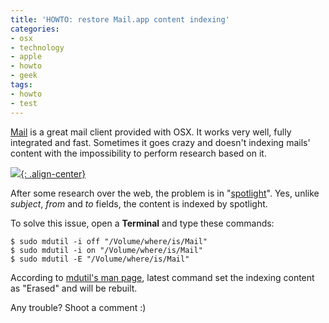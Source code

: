 ```yaml
---
title: 'HOWTO: restore Mail.app content indexing'
categories:
- osx
- technology
- apple
- howto
- geek
tags:
- howto
- test
---
```

[Mail](http://www.apple.com/macosx/what-is-macosx/mail-ical-address-book.html)
is a great mail client provided with OSX. It works very well, fully integrated
and fast. Sometimes it goes crazy and doesn't indexing mails' content with
the impossibility to perform research based on it.

[![]({{site.url}}/images/mail.png){: .align-center}]({{site.url}}/images/mail.png)
  
After some research over the web, the problem is in
"[spotlight](http://www.apple.com/macosx/what-is-macosx/spotlight.html)". Yes,
unlike _subject_, _from_ and _to_ fields, the content is indexed by spotlight.

To solve this issue, open a **Terminal** and type these commands:

```
$ sudo mdutil -i off "/Volume/where/is/Mail"  
$ sudo mdutil -i on "/Volume/where/is/Mail"  
$ sudo mdutil -E "/Volume/where/is/Mail"
```

According to [mdutil's man page](http://www.unix.com/man-page/osx/1/mdutil/),
latest command set the indexing content as "Erased" and
will be rebuilt.

Any trouble? Shoot a comment :)